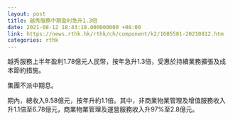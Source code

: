 ```yaml
---
layout: post
title: 越秀服務中期盈利急升1.3倍
date: 2021-08-12 18:43:18.000000000 +08:00
link: https://news.rthk.hk/rthk/ch/component/k2/1605581-20210812.htm
categories: rthk
---
```


越秀服務上半年盈利1.78億元人民幣，按年急升1.3倍，受惠於持續業務擴張及成本節約措施。

集團不派中期息。

期內，總收入9.58億元，按年升約1.1倍。其中，非商業物業管理及增值服務收入升1.1倍至6.78億元，商業物業管理及運營服務收入升97%至2.8億元。
